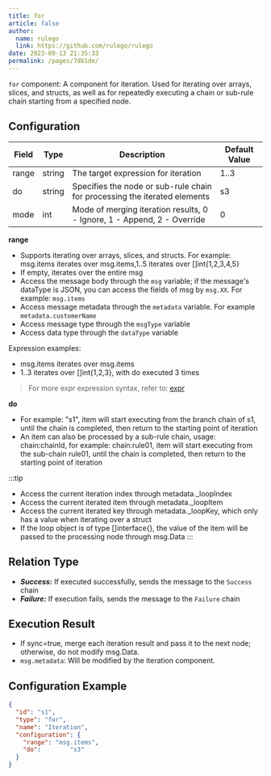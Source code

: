 ```yaml
---
title: for
article: false
author: 
  name: rulego
  link: https://github.com/rulego/rulego
date: 2023-09-13 21:35:33
permalink: /pages/7db1de/
---
```


`for` component: <Badge text="v0.22.0+"/> A component for iteration. Used for iterating over arrays, slices, and structs, as well as for repeatedly executing a chain or sub-rule chain starting from a specified node.

## Configuration

| Field | Type   | Description                                                               | Default Value |
|-------|--------|---------------------------------------------------------------------------|---------------|
| range | string | The target expression for iteration                                       | 1..3          |
| do    | string | Specifies the node or sub-rule chain for processing the iterated elements | s3            |
| mode  | int    | Mode of merging iteration results, 0 - Ignore, 1 - Append, 2 - Override   | 0             |

**range**
- Supports iterating over arrays, slices, and structs. For example: msg.items iterates over msg.items,1..5 iterates over []int{1,2,3,4,5}
- If empty, iterates over the entire msg
- Access the message body through the `msg` variable; if the message's dataType is JSON, you can access the fields of msg by `msg.XX`. For example: `msg.items`
- Access message metadata through the `metadata` variable. For example `metadata.customerName`
- Access message type through the `msgType` variable
- Access data type through the `dataType` variable

Expression examples:
- msg.items iterates over msg.items
- 1..3 iterates over []int{1,2,3}, with do executed 3 times
>For more expr expression syntax, refer to: [expr](https://expr-lang.org/docs/language-definition)

**do**
- For example: "s1", item will start executing from the branch chain of s1, until the chain is completed, then return to the starting point of iteration
- An item can also be processed by a sub-rule chain, usage: chain:chainId, for example: chain:rule01, item will start executing from the sub-chain rule01, until the chain is completed, then return to the starting point of iteration

:::tip
- Access the current iteration index through metadata._loopIndex
- Access the current iterated item through metadata._loopItem
- Access the current iterated key through metadata._loopKey, which only has a value when iterating over a struct
- If the loop object is of type []interface{}, the value of the item will be passed to the processing node through msg.Data
:::
## Relation Type

- ***Success:*** If executed successfully, sends the message to the `Success` chain
- ***Failure:*** If execution fails, sends the message to the `Failure` chain

## Execution Result

- If sync=true, merge each iteration result and pass it to the next node; otherwise, do not modify msg.Data.
- `msg.metadata`: Will be modified by the iteration component.
## Configuration Example

```json
{
  "id": "s1",
  "type": "for",
  "name": "Iteration",
  "configuration": {
    "range": "msg.items",
    "do":        "s3"
  }
}
```